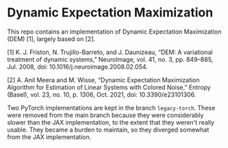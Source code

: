 # Dynamic Expectation Maximization

This repo contains an implementation of Dynamic Expectation Maximization (DEM) [1], largely based on [2].

[1] K. J. Friston, N. Trujillo-Barreto, and J. Daunizeau, “DEM: A variational treatment of dynamic systems,” NeuroImage, vol. 41, no. 3, pp. 849–885, Jul. 2008, doi: 10.1016/j.neuroimage.2008.02.054.

[2] A. Anil Meera and M. Wisse, “Dynamic Expectation Maximization Algorithm for Estimation of Linear Systems with Colored Noise,” Entropy (Basel), vol. 23, no. 10, p. 1306, Oct. 2021, doi: 10.3390/e23101306.

Two PyTorch implementations are kept in the branch `legacy-torch`. These were removed from the main branch because they were considerably slower than the JAX implementation, to the extent that they weren't really usable. They became a burden to maintain, so they diverged somewhat from the JAX implementation.

